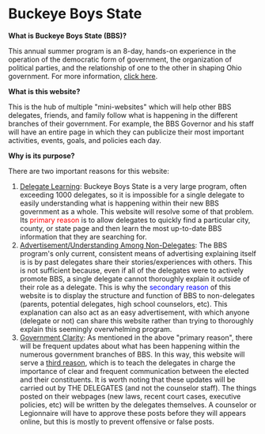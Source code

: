 # Buckeye Boys State

<b>What is Buckeye Boys State (BBS)?</b>
<p>
  This annual summer program is an 8-day, hands-on experience in the operation of the democratic form of government, the organization of political parties, and the relationship of one to the other in shaping Ohio government. For more information, <a href="http://www.ohiobuckeyeboysstate.com/">click here</a>.
 </p>

<b>What is this website?</b>
<p>
  This is the hub of multiple "mini-websites" which will help other BBS delegates, friends, and family follow what is happening in the different branches of their government. For example, the BBS Governor and his staff will have an entire page in which they can publicize their most important activities, events, goals, and policies each day.
</p>

<b>Why is its purpose?</b>
<p>
  There are two important reasons for this website:
  <ol>
    <li>
      <span style='text-decoration:underline'>Delegate Learning</span>: Buckeye Boys State is a very large program, often exceeding 1000 delegates, so it is impossible for a single delegate to easily understanding what is happening within their new BBS government as a whole. This website will resolve some of that problem. Its <span style='color:red'>primary reason</span> is to allow delegates to quickly find a particular city, county, or state page and then learn the most up-to-date BBS information that they are searching for.
    </li>
    <li>
      <span style='text-decoration:underline'>Advertisement/Understanding Among Non-Delegates</span>: The BBS program's only current, consistent means of advertising explaining itself is is by past delegates share their stories/experiences with others. This is not sufficient because, even if all of the delegates were to actively promote BBS, a single delegate cannot thoroughly explain it outside of their role as a delegate. This is why the <span style='color: blue'>secondary reason</span> of this website is to display the structure and function of BBS to non-delegates (parents, potential delegates, high school counselors, etc). This explanation can also act as an easy advertisement, with which anyone (delegate or not) can share this website rather than trying to thoroughly explain this seemingly overwhelming program.
    </li>
    <li>
      <span style='text-decoration:underline'>Government Clarity</span>: As mentioned in the above "primary reason", there will be frequent updates about what has been happening within the numerous government branches of BBS. In this way, this website will serve a <span style='text-decoration:underline'>third reason</span>, which is to teach the delegates in charge the importance of clear and frequent communication between the elected and their constituents. It is worth noting that these updates will be carried out by THE DELEGATES (and not the counselor staff). The things posted on their webpages (new laws, recent court cases, executive policies, etc) will be written by the delegates themselves. A counselor or Legionnaire will have to approve these posts before they will appears online, but this is mostly to prevent offensive or false posts.
    </li>
  </ol>
</p>
